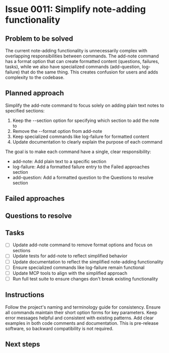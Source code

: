 # Issue 0011: Simplify note-adding functionality

## Problem to be solved
The current note-adding functionality is unnecessarily complex with overlapping responsibilities between commands. The add-note command has a format option that can create formatted content (questions, failures, tasks), while we also have specialized commands (add-question, log-failure) that do the same thing. This creates confusion for users and adds complexity to the codebase.


## Planned approach
Simplify the add-note command to focus solely on adding plain text notes to specified sections:

1. Keep the --section option for specifying which section to add the note to
2. Remove the --format option from add-note 
3. Keep specialized commands like log-failure for formatted content
4. Update documentation to clearly explain the purpose of each command

The goal is to make each command have a single, clear responsibility:
- add-note: Add plain text to a specific section
- log-failure: Add a formatted failure entry to the Failed approaches section
- add-question: Add a formatted question to the Questions to resolve section


## Failed approaches


## Questions to resolve


## Tasks


- [ ] Update add-note command to remove format options and focus on sections
- [ ] Update tests for add-note to reflect simplified behavior
- [ ] Update documentation to reflect the simplified note-adding functionality
- [ ] Ensure specialized commands like log-failure remain functional
- [ ] Update MCP tools to align with the simplified approach
- [ ] Run full test suite to ensure changes don't break existing functionality
## Instructions
Follow the project's naming and terminology guide for consistency. Ensure all commands maintain their short option forms for key parameters. Keep error messages helpful and consistent with existing patterns. Add clear examples in both code comments and documentation. This is pre-release software, so backward compatibility is not required.


## Next steps

